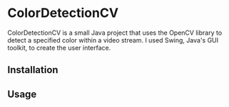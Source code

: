 # ColorDetectionCV

ColorDetectionCV is a small Java project that uses the OpenCV library to detect a specified color within a video stream. I used Swing, Java's GUI toolkit, to create the user interface.

## Installation

## Usage
